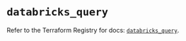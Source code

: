 # `databricks_query`

Refer to the Terraform Registry for docs: [`databricks_query`](https://registry.terraform.io/providers/databricks/databricks/1.86.0/docs/resources/query).
